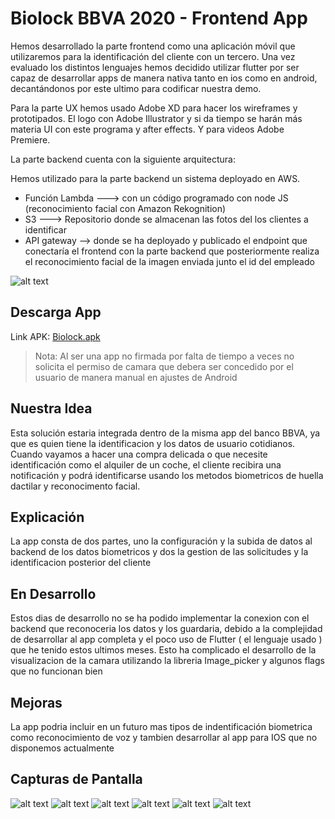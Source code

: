 # Biolock BBVA 2020 - Frontend App

Hemos desarrollado la parte frontend como una aplicación móvil que utilizaremos para la identificación del cliente con un tercero. Una vez evaluado los distintos lenguajes hemos decidido utilizar flutter por ser capaz de desarrollar apps de manera nativa tanto en ios como en android, decantándonos por este ultimo para codificar nuestra demo.

Para la parte UX hemos usado Adobe XD para hacer los wireframes y prototipados. El logo con Adobe Illustrator y si da tiempo se harán más materia UI con este programa y after effects. Y para videos Adobe Premiere.

La parte backend cuenta con la siguiente arquitectura:

Hemos utilizado para la parte backend un sistema deployado en AWS.

- Función Lambda ---> con un código programado con node JS (reconocimiento facial con Amazon Rekognition)  
- S3 ---> Repositorio donde se almacenan las fotos del los clientes a identificar  
- API gateway --> donde se ha deployado y publicado el endpoint que conectaría el frontend con la parte backend que posteriormente realiza el reconocimiento facial de la imagen enviada junto el id del empleado  

![alt text](https://github.com/Rapoporras/Biolock---Hackathon-BBVA-2020-Fronted/blob/master/assets/icon/Logoapp.png)

## Descarga App

Link APK: [Biolock.apk](https://github.com/Rapoporras/Biolock---Hackathon-BBVA-2020-Fronted/blob/master/Biolock.apk)
> Nota: Al ser una app no firmada por falta de tiempo a veces no solicita el permiso de camara que debera ser concedido por el usuario de manera manual en ajustes de Android



## Nuestra Idea

Esta solución estaria integrada dentro de la misma app del banco BBVA, ya que es quien tiene la identificacion y los datos de usuario cotidianos.
Cuando vayamos a hacer una compra delicada o que necesite identificación como el alquiler de un coche, el cliente recibira una notificación y podrá identificarse usando los 
metodos biometricos de huella dactilar y reconocimento facial. 

## Explicación

La app consta de dos partes, uno la configuración y la subida de datos al backend de los datos biometricos y dos la gestion de las solicitudes y la identificacion posterior del cliente

## En Desarrollo

Estos dias de desarrollo no se ha podido implementar la conexion con el backend que reconoceria los datos y los guardaria, debido a la complejidad de desarrollar al app completa y el poco uso de Flutter ( el lenguaje usado ) que he tenido estos ultimos meses.
Esto ha complicado el desarrollo de la visualizacion de la camara utilizando la libreria Image_picker y algunos flags que no funcionan bien

## Mejoras 

La app podria incluir en un futuro mas tipos de indentificación biometrica como reconocimiento de voz y tambien desarrollar al app para IOS que no disponemos actualmente

## Capturas de Pantalla 

![alt text](https://github.com/Rapoporras/Biolock---Hackathon-BBVA-2020-Fronted/blob/master/assets/ScreenShot/1.jpeg)
![alt text](https://github.com/Rapoporras/Biolock---Hackathon-BBVA-2020-Fronted/blob/master/assets/ScreenShot/2.jpeg)
![alt text](https://github.com/Rapoporras/Biolock---Hackathon-BBVA-2020-Fronted/blob/master/assets/ScreenShot/3.jpeg)
![alt text](https://github.com/Rapoporras/Biolock---Hackathon-BBVA-2020-Fronted/blob/master/assets/ScreenShot/4.jpeg)
![alt text](https://github.com/Rapoporras/Biolock---Hackathon-BBVA-2020-Fronted/blob/master/assets/ScreenShot/5.jpeg)
![alt text](https://github.com/Rapoporras/Biolock---Hackathon-BBVA-2020-Fronted/blob/master/assets/ScreenShot/6.jpeg)
